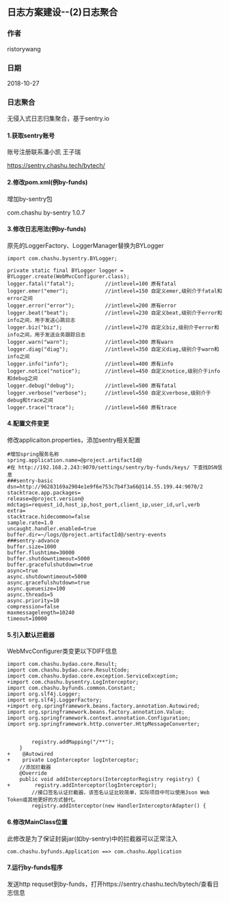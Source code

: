 ## 日志方案建设--(2)日志聚合

### 作者

ristorywang 

### 日期

2018-10-27

### 日志聚合

无侵入式日志归集聚合，基于sentry.io



#### 1.获取sentry账号
账号注册联系潘小凯 王子瑞

https://sentry.chashu.tech/bytech/

#### 2.修改pom.xml(例by-funds)

增加by-sentry包

<dependency>
  <groupId>com.chashu</groupId>
  <artifactId>by-sentry</artifactId>
  <version>1.0.7</version>
</dependency>

#### 3.修改日志用法(例by-funds)
原先的LoggerFactory、LoggerManager替换为BYLogger
```
import com.chashu.bysentry.BYLogger;
 
private static final BYLogger logger = BYLogger.create(WebMvcConfigurer.class);
logger.fatal("fatal");          //intlevel=100 原有fatal 
logger.emer("emer");            //intlevel=150 自定义emer,级别介于fatal和error之间
logger.error("error");          //intlevel=200 原有error
logger.beat("beat");            //intlevel=230 自定义beat,级别介于error和info之间，用于发送心跳日志        
logger.biz("biz");              //intlevel=270 自定义biz,级别介于error和info之间，用于发送业务跟踪日志        
logger.warn("warn");            //intlevel=300 原有warn
logger.diag("diag");            //intlevel=350 自定义diag,级别介于warn和info之间
logger.info("info");            //intlevel=400 原有info
logger.notice("notice");        //intlevel=450 自定义notice,级别介于info和debug之间
logger.debug("debug");          //intlevel=500 原有fatal
logger.verbose("verbose");      //intlevel=550 自定义verbose,级别介于debug和trace之间
logger.trace("trace");          //intlevel=560 原有trace
```

#### 4.配置文件变更
修改applicaiton.properties，添加sentry相关配置

```
#增加spring服务名称
spring.application.name=@project.artifactId@
#在 http://192.168.2.243:9070/settings/sentry/by-funds/keys/ 下查找DSN信息
###sentry-basic
dsn=http://96283169a2904e1e9f6e753c7b4f3a66@114.55.199.44:9070/2
stacktrace.app.packages=
release=@project.version@
mdctags=request_id,host_ip,host_port,client_ip,user_id,url,verb
extra=
stacktrace.hidecommon=false
sample.rate=1.0
uncaught.handler.enabled=true
buffer.dir=~/logs/@project.artifactId@/sentry-events
###sentry-advance
buffer.size=1000
buffer.flushtime=30000
buffer.shutdowntimeout=5000
buffer.gracefulshutdown=true
async=true
async.shutdowntimeout=5000
async.gracefulshutdown=true
async.queuesize=100
async.threads=5
async.priority=10
compression=false
maxmessagelength=10240
timeout=10000
```

#### 5.引入默认拦截器
WebMvcConfigurer类变更以下DIFF信息
```
import com.chashu.bydao.core.Result;
import com.chashu.bydao.core.ResultCode;
import com.chashu.bydao.core.exception.ServiceException;
+import com.chashu.bysentry.LogInterceptor;
import com.chashu.byfunds.common.Constant;
import org.slf4j.Logger;
import org.slf4j.LoggerFactory;
+import org.springframework.beans.factory.annotation.Autowired;
import org.springframework.beans.factory.annotation.Value;
import org.springframework.context.annotation.Configuration;
import org.springframework.http.converter.HttpMessageConverter;


        registry.addMapping("/**");
    }
+    @Autowired
+    private LogInterceptor logInterceptor;
    //添加拦截器
    @Override
    public void addInterceptors(InterceptorRegistry registry) {
+        registry.addInterceptor(logInterceptor);
        //接口签名认证拦截器，该签名认证比较简单，实际项目中可以使用Json Web Token或其他更好的方式替代。
        registry.addInterceptor(new HandlerInterceptorAdapter() {
```        
#### 6.修改MainClass位置
此修改是为了保证封装jar(如by-sentry)中的拦截器可以正常注入
```
com.chashu.byfunds.Application ==> com.chashu.Application
```
#### 7.运行by-funds程序
发送http requset到by-funds，打开https://sentry.chashu.tech/bytech/查看日志信息
